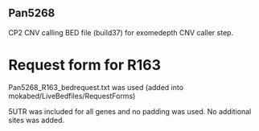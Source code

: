 ## Pan5268

CP2 CNV calling BED file (build37) for exomedepth CNV caller step.

# Request form for R163
Pan5268_R163_bedrequest.txt was used  (added into mokabed/LiveBedfiles/RequestForms)

5UTR was included for all genes and no padding was used. No additional sites was added. 

